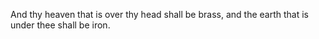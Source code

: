 And thy heaven that is over thy head shall be brass, and the earth that is under thee shall be iron.

